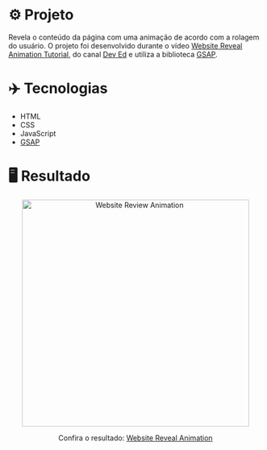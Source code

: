 # ⚙️ Projeto
Revela o conteúdo da página com uma animação de acordo com a rolagem do usuário. O projeto foi desenvolvido durante o vídeo <a href="https://www.youtube.com/watch?v=C8spOONJefM">Website Reveal Animation Tutorial</a>, do canal <a href="https://www.youtube.com/channel/UClb90NQQcskPUGDIXsQEz5Q">Dev Ed</a> e utiliza a biblioteca <a href="https://greensock.com/gsap/">GSAP</a>.

# ✈️ Tecnologias
- HTML
- CSS
- JavaScript
- <a href="https://greensock.com/gsap/">GSAP</a>

# 🖥️ Resultado
<div align="center">
  <img alt="Website Review Animation" src="./.github/website-reveal-animation.gif" width="450px">
  <p>Confira o resultado: <a href="https://website-reveal-animation-ruuuff.netlify.app/">Website Reveal Animation</a></p>
</div>
